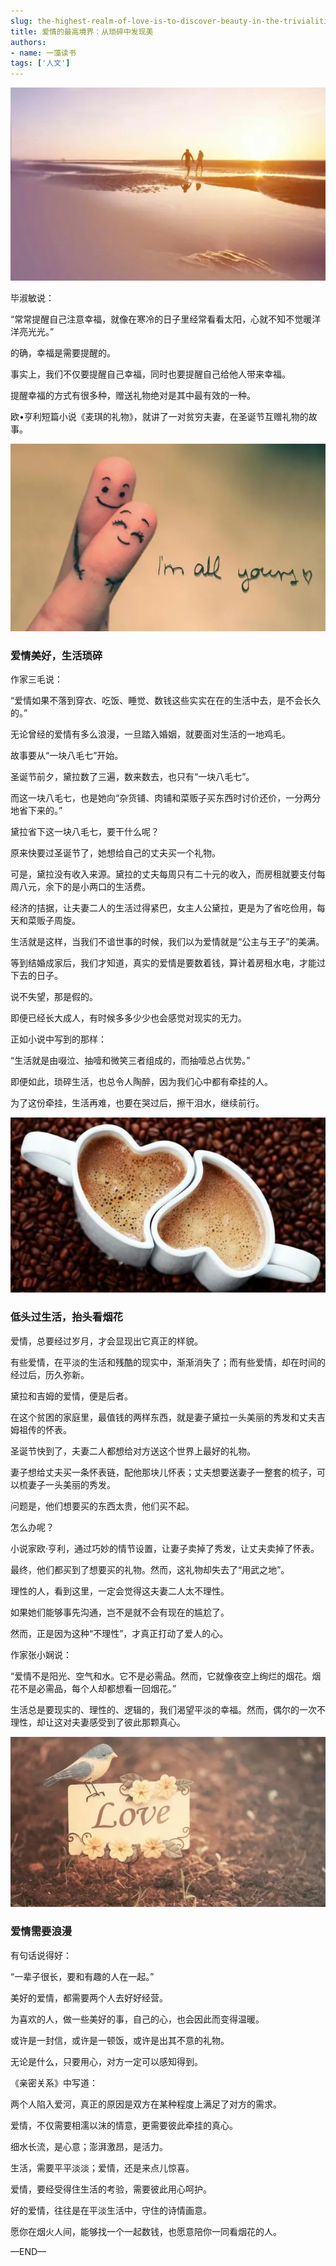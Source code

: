 ```yaml
---
slug: the-highest-realm-of-love-is-to-discover-beauty-in-the-trivialities
title: 爱情的最高境界：从琐碎中发现美
authors:
- name: 一藻读书
tags: ['人文']
---
```


![Docusaurus Plushie](./0.webp)

毕淑敏说：

“常常提醒自己注意幸福，就像在寒冷的日子里经常看看太阳，心就不知不觉暖洋洋亮光光。”

的确，幸福是需要提醒的。

事实上，我们不仅要提醒自己幸福，同时也要提醒自己给他人带来幸福。

提醒幸福的方式有很多种，赠送礼物绝对是其中最有效的一种。

欧•亨利短篇小说《麦琪的礼物》，就讲了一对贫穷夫妻，在圣诞节互赠礼物的故事。

![Docusaurus Plushie](./1.webp)


<div style={{textAlign: 'center', color: '#FF8C00'}}>  
  <h3>爱情美好，生活琐碎</h3>
</div>

作家三毛说：

“爱情如果不落到穿衣、吃饭、睡觉、数钱这些实实在在的生活中去，是不会长久的。”

无论曾经的爱情有多么浪漫，一旦踏入婚姻，就要面对生活的一地鸡毛。

故事要从“一块八毛七”开始。

圣诞节前夕，黛拉数了三遍，数来数去，也只有“一块八毛七”。

而这一块八毛七，也是她向“杂货铺、肉铺和菜贩子买东西时讨价还价，一分两分地省下来的。”

黛拉省下这一块八毛七，要干什么呢？

原来快要过圣诞节了，她想给自己的丈夫买一个礼物。

可是，黛拉没有收入来源。黛拉的丈夫每周只有二十元的收入，而房租就要支付每周八元，余下的是小两口的生活费。

经济的拮据，让夫妻二人的生活过得紧巴，女主人公黛拉，更是为了省吃俭用，每天和菜贩子周旋。

生活就是这样，当我们不谙世事的时候，我们以为爱情就是“公主与王子”的美满。

等到结婚成家后，我们才知道，真实的爱情是要数着钱，算计着房租水电，才能过下去的日子。

说不失望，那是假的。

即便已经长大成人，有时候多多少少也会感觉对现实的无力。

正如小说中写到的那样：

“生活就是由啜泣、抽噎和微笑三者组成的，而抽噎总占优势。”

即便如此，琐碎生活，也总令人陶醉，因为我们心中都有牵挂的人。

为了这份牵挂，生活再难，也要在哭过后，擦干泪水，继续前行。

![Docusaurus Plushie](./2.webp)


<div style={{textAlign: 'center', color: '#FF8C00'}}>  
  <h3>低头过生活，抬头看烟花</h3>
</div>

爱情，总要经过岁月，才会显现出它真正的样貌。

有些爱情，在平淡的生活和残酷的现实中，渐渐消失了；而有些爱情，却在时间的经过后，历久弥新。

黛拉和吉姆的爱情，便是后者。

在这个贫困的家庭里，最值钱的两样东西，就是妻子黛拉一头美丽的秀发和丈夫吉姆祖传的怀表。

圣诞节快到了，夫妻二人都想给对方送这个世界上最好的礼物。

妻子想给丈夫买一条怀表链，配他那块儿怀表；丈夫想要送妻子一整套的梳子，可以梳妻子一头美丽的秀发。

问题是，他们想要买的东西太贵，他们买不起。

怎么办呢？

小说家欧·亨利，通过巧妙的情节设置，让妻子卖掉了秀发，让丈夫卖掉了怀表。

最终，他们都买到了想要买的礼物。然而，这礼物却失去了“用武之地”。

理性的人，看到这里，一定会觉得这夫妻二人太不理性。

如果她们能够事先沟通，岂不是就不会有现在的尴尬了。

然而，正是因为这种“不理性”，才真正打动了爱人的心。

作家张小娴说：

“爱情不是阳光、空气和水。它不是必需品。然而，它就像夜空上绚烂的烟花。烟花不是必需品，每个人却都想看一回烟花。”

生活总是要现实的、理性的、逻辑的，我们渴望平淡的幸福。然而，偶尔的一次不理性，却让这对夫妻感受到了彼此那颗真心。

![Docusaurus Plushie](./3.webp)


<div style={{textAlign: 'center', color: '#FF8C00'}}>  
  <h3>爱情需要浪漫</h3>
</div>

有句话说得好：

“一辈子很长，要和有趣的人在一起。”

美好的爱情，都需要两个人去好好经营。

为喜欢的人，做一些美好的事，自己的心，也会因此而变得温暖。

或许是一封信，或许是一顿饭，或许是出其不意的礼物。

无论是什么，只要用心，对方一定可以感知得到。

《亲密关系》中写道：

两个人陷入爱河，真正的原因是双方在某种程度上满足了对方的需求。

爱情，不仅需要相濡以沫的情意，更需要彼此牵挂的真心。

细水长流，是心意；澎湃激昂，是活力。

生活，需要平平淡淡；爱情，还是来点儿惊喜。

爱情，要经受得住生活的考验，需要彼此用心呵护。

好的爱情，往往是在平淡生活中，守住的诗情画意。

愿你在烟火人间，能够找一个一起数钱，也愿意陪你一同看烟花的人。

—END—




